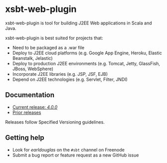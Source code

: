 # xsbt-web-plugin

xsbt-web-plugin is tool for building J2EE Web applications in Scala and
Java.

xsbt-web-plugin is best suited for projects that:

* Need to be packaged as a .war file
* Deploy to J2EE cloud platforms (e.g. Google App Engine, Heroku,
  Elastic Beanstalk, Jelastic)
* Deploy to production J2EE environments (e.g. Tomcat, Jetty, GlassFish,
  JBoss, WebSphere)
* Incorporate J2EE libraries (e.g. JSP, JSF, EJB)
* Depend on J2EE technologies (e.g. Servlet, Filter, JNDI)

## Documentation

* [Current release: *4.0.0*](docs/4.0.x.md)
* [Prior releases](docs/)

Releases follow Specified Versioning guidelines.

## Getting help

* Look for *earldouglas* on the `#sbt` channel on Freenode
* Submit a bug report or feature request as a new GitHub issue
